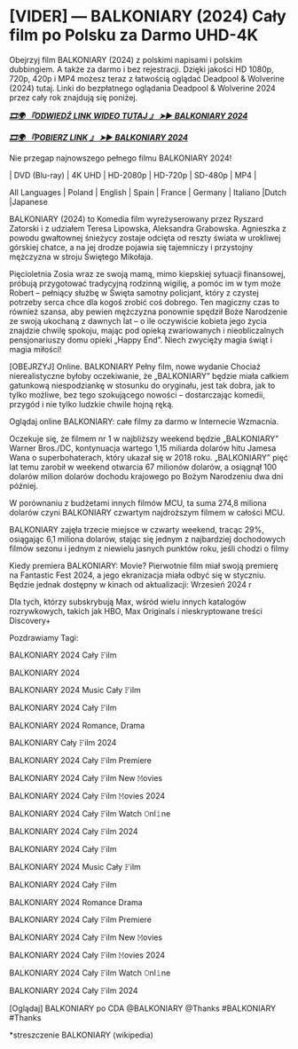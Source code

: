 # [VIDER] — BALKONIARY (2024) Cały film po Polsku za Darmo UHD-4K

Obejrzyj film BALKONIARY (2024) z polskimi napisami i polskim dubbingiem. A także za darmo i bez rejestracji. Dzięki jakości HD 1080p, 720p, 420p i MP4 możesz teraz z łatwością oglądać Deadpool &  Wolverine (2024) tutaj. Linki do bezpłatnego oglądania Deadpool &  Wolverine 2024 przez cały rok znajdują się poniżej.


<p><b><I><a href="http://r-movies.com/pl/movie/1112466/the-balconettes-gitcodepl">🎞🌍 『ODWIEDŹ LINK WIDEO TUTAJ 』 ➤► BALKONIARY 2024</a></I></b></p>

<p><b><I><a href="http://r-movies.com/pl/movie/1112466/the-balconettes-gitcodepl">🎞🌍 『POBIERZ LINK 』 ➤► BALKONIARY 2024</a></I></b></p>


Nie przegap najnowszego pełnego filmu BALKONIARY 2024!

| DVD (Blu-ray) | 4K UHD | HD-2080p | HD-720p | SD-480p | MP4 |

All Languages ​​| Poland | English | Spain | France | Germany | Italiano |Dutch |Japanese

BALKONIARY (2024) to Komedia film wyreżyserowany przez Ryszard Zatorski i z udziałem Teresa Lipowska, Aleksandra Grabowska. Agnieszka z powodu gwałtownej śnieżycy zostaje odcięta od reszty świata w urokliwej górskiej chatce, a na jej drodze pojawia się tajemniczy i przystojny mężczyzna w stroju Świętego Mikołaja. 

Pięcioletnia Zosia wraz ze swoją mamą, mimo kiepskiej sytuacji finansowej, próbują przygotować tradycyjną rodzinną wigilię, a pomóc im w tym może Robert – pełniący służbę w Święta samotny policjant, który z czystej potrzeby serca chce dla kogoś zrobić coś dobrego. Ten magiczny czas to również szansa, aby pewien mężczyzna ponownie spędził Boże Narodzenie ze swoją ukochaną z dawnych lat – o ile oczywiście kobieta jego życia znajdzie chwilę spokoju, mając pod opieką zwariowanych i nieobliczalnych pensjonariuszy domu opieki „Happy End”. Niech zwycięży magia świąt i magia miłości!

[OBEJRZYJ] Online. BALKONIARY Pełny film, nowe wydanie Chociaż nierealistyczne byłoby oczekiwanie, że „BALKONIARY” będzie miała całkiem gatunkową niespodziankę w stosunku do oryginału, jest tak dobra, jak to tylko możliwe, bez tego szokującego nowości – dostarczając komedii, przygód i nie tylko ludzkie chwile hojną ręką.

Oglądaj online BALKONIARY: całe filmy za darmo w Internecie Wzmacnia.

Oczekuje się, że filmem nr 1 w najbliższy weekend będzie „BALKONIARY” Warner Bros./DC, kontynuacja wartego 1,15 miliarda dolarów hitu Jamesa Wana o superbohaterach, który ukazał się w 2018 roku. „BALKONIARY” pięć lat temu zarobił w weekend otwarcia 67 milionów dolarów, a osiągnął 100 dolarów milion dolarów dochodu krajowego po Bożym Narodzeniu dwa dni później.

W porównaniu z budżetami innych filmów MCU, ta suma 274,8 miliona dolarów czyni BALKONIARY czwartym najdroższym filmem w całości MCU.

BALKONIARY zajęła trzecie miejsce w czwarty weekend, tracąc 29%, osiągając 6,1 miliona dolarów, stając się jednym z najbardziej dochodowych filmów sezonu i jednym z niewielu jasnych punktów roku, jeśli chodzi o filmy

Kiedy premiera BALKONIARY: Movie? Pierwotnie film miał swoją premierę na Fantastic Fest 2024, a jego ekranizacja miała odbyć się w styczniu. Będzie jednak dostępny w kinach od aktualizacji: Wrzesień 2024 r

Dla tych, którzy subskrybują Max, wśród wielu innych katalogów rozrywkowych, takich jak HBO, Max Originals i nieskryptowane treści Discovery+


Pozdrawiamy Tagi:

BALKONIARY 2024 Cały 𝙵ilm

BALKONIARY 2024

BALKONIARY 2024 Music Cały 𝙵ilm

BALKONIARY 2024 Cały 𝙵ilm

BALKONIARY 2024 Romance, Drama

BALKONIARY Cały 𝙵ilm 2024

BALKONIARY 2024 Cały 𝙵ilm Premiere

BALKONIARY 2024 Cały 𝙵ilm New 𝙼ovies

BALKONIARY 2024 Cały 𝙵ilm 𝙼ovies 2024

BALKONIARY 2024 Cały 𝙵ilm Watch 𝙾nl𝚒ne

BALKONIARY 2024 Cały 𝙵ilm 2024

BALKONIARY 2024 Cały 𝙵ilm

BALKONIARY 2024 Music Cały 𝙵ilm

BALKONIARY 2024 Cały 𝙵ilm

BALKONIARY 2024 Romance Drama

BALKONIARY 2024 Cały 𝙵ilm Premiere

BALKONIARY 2024 Cały 𝙵ilm New 𝙼ovies

BALKONIARY 2024 Cały 𝙵ilm 𝙼ovies 2024

BALKONIARY 2024 Cały 𝙵ilm Watch 𝙾nl𝚒ne

BALKONIARY 2024 Cały 𝙵ilm 2024

[Oglądaj] BALKONIARY po CDA @BALKONIARY @Thanks #BALKONIARY #Thanks


*streszczenie BALKONIARY (wikipedia)

